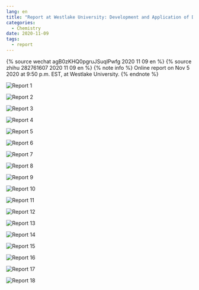 ```yaml
---
lang: en
title: "Report at Westlake University: Development and Application of DP and Integrating External Packages"
categories:
  - Chemistry
date: 2020-11-09
tags:
  - report
---
```

{% source wechat agB0zKHQ0pgruJSuqlPwfg 2020 11 09 en %}
{% source zhihu 282761607 2020 11 09 en %}
{% note info %}
Online report on Nov 5 2020 at 9:50 p.m. EST, at Westlake University.
{% endnote %}

![Report 1](https://api.njzjz.win/1l6tqCPFNjd8afU08VLfrUboKnxvmy1CX)
<!--more-->

![Report 2](https://api.njzjz.win/1l5udNi8pMRAzq-nXrO_FVveJxBp7aa1n)

![Report 3](https://api.njzjz.win/1E3OGA06F9tv8w_1BgmmYXep0OLBit28K)

![Report 4](https://api.njzjz.win/1PD3Ik5i3P5NeN79cHShWul5CMBE4KONb)

![Report 5](https://api.njzjz.win/1Ise7p47KVgZBpya0FjeEwHeTQLGbBTHv)

![Report 6](https://api.njzjz.win/1IHcp3_tEQ-TxllMt0v9fr08Dvj2Ak_CC)

![Report 7](https://api.njzjz.win/1h8-nvpnbkqHSXylolYIPDWn2wpOcP---)

![Report 8](https://api.njzjz.win/1UbObvEhUxttj2LXjKA0QiCqj2P9c5buo)

![Report 9](https://api.njzjz.win/1zbmC9_o6UO7JSGK_BIq_A8tEt7QYYfa-)

![Report 10](https://api.njzjz.win/1TqWNBYNeEoJbv7OrxC5XdR7tyzn9lvIb)

![Report 11](https://api.njzjz.win/1CieK4oXOdo8qGrC0-rnN5yQkyUp5G22j)

![Report 12](https://api.njzjz.win/1ro66OuXd4vuwW9HwuN1eeQaLZFiaf8ys)

![Report 13](https://api.njzjz.win/1WBo_7DtUWkB1q-8Ufn-PNiPStplU4s-X)

![Report 14](https://api.njzjz.win/1hI2yfZXYmwitFszwMHzq04thHwOU7cRi)

![Report 15](https://api.njzjz.win/1Vr31GIpSCOFR43kFIzMPxGeApKv104H8)

![Report 16](https://api.njzjz.win/1R9D2aTbWVTQnHvE8__cnVC8F6_dGpcKD)

![Report 17](https://api.njzjz.win/1OcR5ywDGymEEDanny0ihg5ZWwzTC76aQ)

![Report 18](https://api.njzjz.win/1yyVmSz0LFw114_Er0876yKZOvq9JJxbQ)
